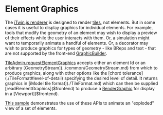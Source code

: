 # Element Graphics

The [iTwin.js renderer](./index.md) is designed to render [tiles](./index./overview.md#tiles), not elements. But in some cases it is useful to display graphics for individual elements. For example, tools that modify the geometry of an element may wish to display a preview of their effects while the user interacts with them. Or, a simulation might want to temporarily animate a handful of elements. Or, a decorator may wish to produce graphics for types of geometry - like BReps and text - that are not supported by the front-end [GraphicBuilder]($frontend).

[TileAdmin.requestElementGraphics]($frontend) accepts either an element Id or an arbitrary [GeometryStream](../common/GeometryStream.md) from which to produce graphics, along with other options like the [chord tolerance](./TileFormat#level-of-detail) specifying the desired level of detail. It returns graphics in [iModel tile format](./TileFormat.md) which can then be supplied [readElementGraphics]($frontend) to produce a [RenderGraphic]($frontend) for display in a [Viewport]($frontend).

[This sample](https://www.itwinjs.org/sample-showcase/?group=Viewer+Features&sample=explode-sample&imodel=House+Sample) demonstrates the use of these APIs to animate an "exploded" view of a set of elements.
